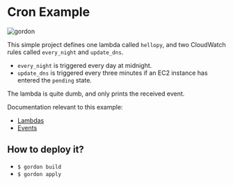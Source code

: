 Cron Example
===========================

![gordon](http://gordon.readthedocs.io/en/latest/_static/examples/cron.svg)

This simple project defines one lambda called ``hellopy``, and two CloudWatch rules called
``every_night`` and ``update_dns``.

* ``every_night`` is triggered every day at midnight.
* ``update_dns`` is triggered every three minutes if an EC2 instance has entered the ``pending`` state.

The lambda is quite dumb, and only prints the received event.

Documentation relevant to this example:
 * [Lambdas](http://gordon.readthedocs.io/en/latest/lambdas.html)
 * [Events](http://gordon.readthedocs.io/en/latest/eventsources/events.html)

How to deploy it?
------------------

* ``$ gordon build``
* ``$ gordon apply``
